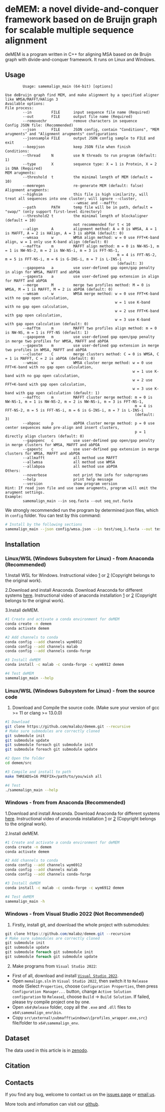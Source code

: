 # deMEM: a novel divide-and-conquer framework based on de Bruijn graph for scalable multiple sequence alignment

deMEM is a program written in C++ for aligning MSA based on de Bruijn graph with divide-and-conquer framework. It runs on Linux and Windows.

## Usage

```
        Usage: samemalign_main (64-bit) [options]

Use deBruijn graph find MEM, and make alignment by a specified aligner like WMSA/MAFFT/HAlign 3
Available options:
File process:
        --in         FILE      input sequence file name (Required)
        --out        FILE      output file name (Required)
        --removechr            remove characters in sequence
Config JSON file: (Recommended)
        --json       FILE      JSON config, contain "Conditions", "MEM arugments" and "Alignment arugments" configurations
        --jsonsample FILE      output JSON config sample to FILE and exit
        --keepjson             keep JSON file when finish
Conditions:
        --thread     N         use N threads to run program (default: 1)
        --type       X         sequence type: X = 1 is Protein, X = 2 is DNA (Required)
MEM arugments:
        --threshold  t         the minimal length of MEM (default = 10)
        --memregen             re-generate MEM (default: false)
Alignment arugments:
        --highsim              this file is high similarity, will treat all sequences into one cluster; will ignore --cluster,
                               --wmsac and --mafftc
        --path       PATH      temp file will be in path, default = "swap/" (only support first-level directory)
        --threshold2 t         the minimal length of blockaligner (default = 10)
                               not recommended for t < 10
        --align      A         alignment method: A = 0 is WMSA, A = 1 is MAFFT, A = 2 is HAlign, A = 3 is abPOA (default: 0)
        --wmsaa      w         WMSA align method: w = 0 use FFT+K-band align, w = 1 only use K-band align (default: 0)
        --maffta     m         MAFFT align method: m = 0 is NW-NS-1, m = 1 is NW-NS-2, m = 2 is NW-NS-i, m = 3 is FFT-NS-1,
                                                   m = 4 is FFT-NS-2, m = 5 is FFT-NS-i, m = 6 is G-INS-i, m = 7 is L-INS-i
                                                   (default: 3)
        --gapopena   a         use user-defined gap open/gap penalty in align for WMSA, MAFFT and abPOA
        --gapexta    a         use user-defined gap extension in align for MAFFT and abPOA
        --merge      M         merge two profiles method: M = 0 is WMSA, M = 1 is MAFFT, M = 2 is abPOA (default: 0)
        --wmsam      w         WMSA merge method: w = 0 use FFT+K-band with no gap open calculation,
                                                  w = 1 use K-band with no gap open calculation,
                                                  w = 2 use FFT+K-band with gap open calculation,
                                                  w = 3 use K-band with gap open calculation (default: 0)
        --mafftm     m         MAFFT two profiles align method: m = 0 is NW-NS, m = 1 is FFT-NS (default: 1)
        --gapopenm   m         use user-defined gap open/gap penalty in merge two profiles for WMSA, MAFFT and abPOA
        --gapextm    m         use user-defined gap extension in merge two profiles in WMSA, MAFFT and abPOA
        --cluster    C         merge clusters method: C = 0 is WMSA, C = 1 is MAFFT, C = 2 is abPOA (default: 0)
        --wmsac      w         WMSA cluster merge method: w = 0 use FFT+K-band with no gap open calculation,
                                                          w = 1 use K-band with no gap open calculation,
                                                          w = 2 use FFT+K-band with gap open calculation,
                                                          w = 3 use K-band with gap open calculation (default: 1)
        --mafftc     m         MAFFT cluster merge method: m = 0 is NW-NS-1, m = 1 is NW-NS-2, m = 2 is NW-NS-i, m = 3 is FFT-NS-1,
                                                           m = 4 is FFT-NS-2, m = 5 is FFT-NS-i, m = 6 is G-INS-i, m = 7 is L-INS-i
                                                           (default: 3)
        --abpoac     p         abPOA cluster merge method: p = 0 use center sequences make pre-align and insert clusters,
                                                           p = 1 directly align clusters (default: 0)
        --gapopenc   c         use user-defined gap open/gap penalty in merge clusters for WMSA, MAFFT and abPOA
        --gapextc    c         use user-defined gap extension in merge clusters for WMSA, MAFFT and abPOA
        --allmafft             all method use MAFFT
        --allwmsa              all method use WMSA
        --allabpoa             all method use abPOA
Others:
        --noverbose            not print the info for subprograms
        --help                 print help message
        --version              show program version
Hint: If read json file and use same arugments, program will omit the arugment settings.
Example:
        samemalign_main --in seq.fasta --out seq_out.fasta
```

We strongly recommended run the program by determined json files, which in `config` folder. You can test by this command:

```bash
# Install by the following sections 
samemalign_main --json config/wmsa.json --in test/seq_1.fasta --out test/seq_1.ans.fasta
```

## Installation

### Linux/WSL (Windows Subsystem for Linux) - from Anaconda (Recommended)

1.Install WSL for Windows. Instructional video [1](https://www.youtube.com/watch?v=X-DHaQLrBi8&t=5s) or [2](http://lab.malab.cn/%7Etfr/1.mp4) (Copyright belongs to the original work).

2.Download and install Anaconda. Download Anaconda for different systems [here](https://www.anaconda.com/products/distribution#Downloads). Instructional video of anaconda installation [1](https://www.youtube.com/watch?v=AshsPB3KT-E) or [2](http://lab.malab.cn/%7Etfr/Install_anaconda_in_Linux.mp4) (Copyright belongs to the original work).

3.Install deMEM.

```bash
#1 Create and activate a conda environment for deMEM
conda create -n demem
conda activate demem

#2 Add channels to conda
conda config --add channels wym6912
conda config --add channels malab
conda config --add channels conda-forge

#3 Install deMEM
conda install -c malab -c conda-forge -c wym6912 demem

#4 Test deMEM
samemalign_main --help
```

### Linux/WSL (Windows Subsystem for Linux) - from the source code

1. Download and Compile the source code. (Make sure your version of gcc >= 11 or clang >= 13.0.0)

```bash
#1 Download
git clone https://github.com/malabz/demem.git --recursive
# Make sure submodules are correctly cloned
git submodule init
git submodule update
git submodule foreach git submodule init
git submodule foreach git submodule update

#2 Open the folder
cd demem/src

#3 Compile and install to path
make THREADS=16 PREFIX=/path/to/you/wish all

#4 Test
./samemalign_main --help
```

### Windows - from from Anaconda (Recommended)

1.Download and install Anaconda. Download Anaconda for different systems [here](https://www.anaconda.com/products/distribution#Downloads). Instructional video of anaconda installation [1](https://www.youtube.com/watch?v=AshsPB3KT-E) or [2](http://lab.malab.cn/%7Etfr/Install_anaconda_in_Linux.mp4) (Copyright belongs to the original work).

2.Install deMEM.

```bash
#1 Create and activate a conda environment for deMEM
conda create -n demem
conda activate demem

#2 Add channels to conda
conda config --add channels wym6912
conda config --add channels malab
conda config --add channels conda-forge

#3 Install deMEM
conda install -c malab -c conda-forge -c wym6912 demem

#4 Test deMEM
samemalign_main -h
```

### Windows - from Visual Studio 2022 (Not Recommended)

1. Firstly, install git, and download the whole project with submodules:

```powershell
git clone https://github.com/malabz/demem.git --recursive
# Make sure submodules are correctly cloned
git submodule init
git submodule update
git submodule foreach git submodule init
git submodule foreach git submodule update
```

2. Make programs from `Visual Studio 2022`:

- First of all, download and install [`Visual Studio 2022`](https://visualstudio.microsoft.com/vs/).
- Open `memalign.sln` in `Visual Studio 2022`, then switch it to `Release` mode (Select `Properties`, choose `Configuration Properties`, then press `Configuration Manager...` button, change `Active Solution configuration` to `Release`), choose `Build` -> `Build Solution`. If failed, please try compile project one by one.
- Open `x64\Release` folder, copy all the `.exe` and `.dll` files to `x64\samemalign_env\bin`.
- Copy `src\external\submafft\windows\{profiles_wrapper.exe,src}` file/folder to `x64\samemalign_env`.

## Dataset

The data used in this article is in [zenodo](https://doi.org/10.5281/zenodo.14989520).

## Citation


## Contacts

If you find any bug, welcome to contact us on the [issues page](https://github.com/malabz/deMEM/issues) or [email us](mailto:wym6912@outlook.com).

More tools and infomation can visit our [github](https://github.com/malabz).
